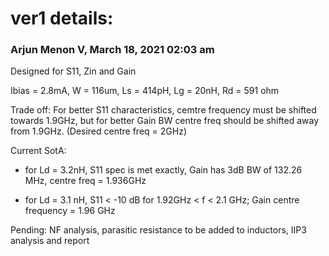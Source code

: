 # ver1 details: 

### Arjun Menon V, March 18, 2021 02:03 am

Designed for S11, Zin and Gain

Ibias = 2.8mA, W = 116um, Ls = 414pH, Lg = 20nH, Rd = 591 ohm

Trade off: For better S11 characteristics, cemtre frequency must be shifted towards 1.9GHz, but for better Gain BW centre freq should be shifted away from 1.9GHz.
(Desired centre freq = 2GHz)

Current SotA: 
* for Ld = 3.2nH, S11 spec is met exactly, Gain has 3dB BW of 132.26 MHz, centre freq = 1.936GHz
    
* for Ld = 3.1 nH, S11 < -10 dB for 1.92GHz < f < 2.1 GHz; Gain centre frequency = 1.96 GHz 


Pending: NF analysis, parasitic resistance to be added to inductors, IIP3 analysis and report
